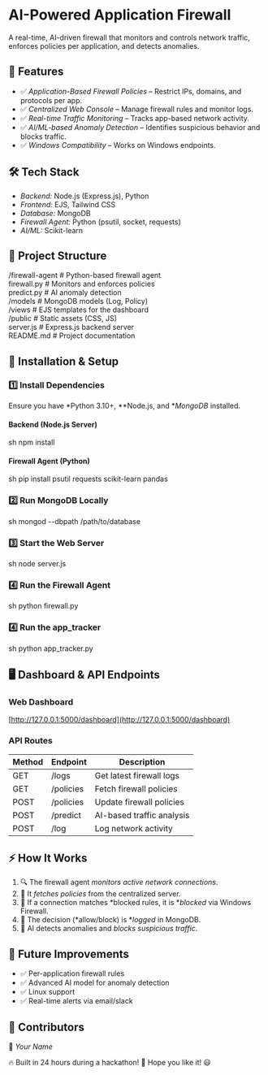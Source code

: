 # AI-Powered Application Firewall

A real-time, AI-driven firewall that monitors and controls network traffic, enforces policies per application, and detects anomalies.

## 🚀 Features
- ✅ *Application-Based Firewall Policies* – Restrict IPs, domains, and protocols per app.
- ✅ *Centralized Web Console* – Manage firewall rules and monitor logs.
- ✅ *Real-time Traffic Monitoring* – Tracks app-based network activity.
- ✅ *AI/ML-based Anomaly Detection* – Identifies suspicious behavior and blocks traffic.
- ✅ *Windows Compatibility* – Works on Windows endpoints.

## 🛠 Tech Stack
- *Backend:* Node.js (Express.js), Python
- *Frontend:* EJS, Tailwind CSS
- *Database:* MongoDB
- *Firewall Agent:* Python (psutil, socket, requests)
- *AI/ML:* Scikit-learn

## 📂 Project Structure

/firewall-agent       # Python-based firewall agent  
    firewall.py       # Monitors and enforces policies  
    predict.py        # AI anomaly detection  
/models               # MongoDB models (Log, Policy)  
/views                # EJS templates for the dashboard  
/public               # Static assets (CSS, JS)  
server.js             # Express.js backend server  
README.md             # Project documentation  


## 🔧 Installation & Setup

### 1️⃣ Install Dependencies
Ensure you have *Python 3.10+, **Node.js, and **MongoDB* installed.

#### Backend (Node.js Server)
sh
npm install


#### Firewall Agent (Python)
sh
pip install psutil requests scikit-learn pandas


### 2️⃣ Run MongoDB Locally
sh
mongod --dbpath /path/to/database


### 3️⃣ Start the Web Server
sh
node server.js


### 4️⃣ Run the Firewall Agent
sh
python firewall.py
### 4️⃣ Run the app_tracker
sh
python app_tracker.py


## 🖥 Dashboard & API Endpoints

### Web Dashboard
[http://127.0.0.1:5000/dashboard](http://127.0.0.1:5000/dashboard)

### API Routes
| Method | Endpoint   | Description                 |
|--------|-----------|-----------------------------|
| GET    | /logs     | Get latest firewall logs    |
| GET    | /policies | Fetch firewall policies     |
| POST   | /policies | Update firewall policies    |
| POST   | /predict  | AI-based traffic analysis   |
| POST   | /log      | Log network activity        |

## ⚡ How It Works
1. 🔍 The firewall agent *monitors active network connections*.
2. 📡 It *fetches policies* from the centralized server.
3. 🚨 If a connection matches *blocked rules, it is **blocked* via Windows Firewall.
4. 📜 The decision (*allow/block) is **logged* in MongoDB.
5. 🤖 AI detects anomalies and *blocks suspicious traffic*.

## 🎯 Future Improvements
- ✅ Per-application firewall rules
- ✅ Advanced AI model for anomaly detection
- ✅ Linux support
- ✅ Real-time alerts via email/slack

## 🤝 Contributors
👤 *Your Name*

🔥 Built in 24 hours during a hackathon! 🚀 Hope you like it! 😃
